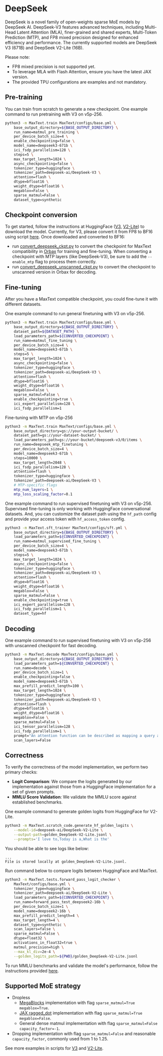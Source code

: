 <!--
 Copyright 2025 Google LLC

 Licensed under the Apache License, Version 2.0 (the "License");
 you may not use this file except in compliance with the License.
 You may obtain a copy of the License at

      https://www.apache.org/licenses/LICENSE-2.0

 Unless required by applicable law or agreed to in writing, software
 distributed under the License is distributed on an "AS IS" BASIS,
 WITHOUT WARRANTIES OR CONDITIONS OF ANY KIND, either express or implied.
 See the License for the specific language governing permissions and
 limitations under the License.
 -->

# DeepSeek

DeepSeek is a novel family of open-weights sparse MoE models by DeepSeek AI. DeepSeek-V3 features advanced techniques, including Multi-Head Latent Attention (MLA), finer-grained and shared experts, Multi-Token Prediction (MTP), and FP8 mixed precision designed for enhanced efficiency and performance. The currently supported models are DeepSeek V3 (671B) and DeepSeek V2-Lite (16B).

Please note:
* FP8 mixed precision is not supported yet.
* To leverage MLA with Flash Attention, ensure you have the latest JAX version.
* The provided TPU configurations are examples and not mandatory.


## Pre-training
You can train from scratch to generate a new checkpoint. One example command to run pretraining with V3 on v5p-256.

```sh
python3 -m MaxText.train MaxText/configs/base.yml \
    base_output_directory=${BASE_OUTPUT_DIRECTORY} \
    run_name=matmul_pre_training \
    per_device_batch_size=4 \
    enable_checkpointing=false \
    model_name=deepseek3-671b \
    ici_fsdp_parallelism=128 \
    steps=5 \
    max_target_length=1024 \
    async_checkpointing=false \
    tokenizer_type=huggingface \
    tokenizer_path=deepseek-ai/DeepSeek-V3 \
    attention=flash \
    dtype=bfloat16 \
    weight_dtype=bfloat16 \
    megablox=False \
    sparse_matmul=False \
    dataset_type=synthetic
```


## Checkpoint conversion
To get started, follow the instructions at HuggingFace ([V3](https://huggingface.co/deepseek-ai/DeepSeek-V3), [V2-Lite](https://huggingface.co/deepseek-ai/DeepSeek-V2-Lite)) to download the model. Currently, for V3, please convert it from FP8 to BF16 using script [here](https://github.com/deepseek-ai/DeepSeek-V3/blob/a878eada08ea6913f5a2ae80a43afeffdef082ef/inference/fp8_cast_bf16.py). Once downloaded and converted to BF16:
* run [convert_deepseek_ckpt.py](../../../MaxText/convert_deepseek_ckpt.py) to convert the checkpoint for MaxText compatibility in [Orbax](https://orbax.readthedocs.io/en/latest/guides/checkpoint/orbax_checkpoint_101.html) for training and fine-tuning. When converting a checkpoint with MTP layers (like DeepSeek-V3), be sure to add the `--enable_mtp` flag to process them correctly.
* run [convert_deepseek_unscanned_ckpt.py](../../../MaxText/convert_deepseek_unscanned_ckpt.py) to convert the checkpoint to unscanned version in Orbax for decoding.


## Fine-tuning

After you have a MaxText compatible checkpoint, you could fine-tune it with different datasets. 

One example command to run general finetuning with V3 on v5p-256.

```sh
python3 -m MaxText.train MaxText/configs/base.yml \
    base_output_directory=${BASE_OUTPUT_DIRECTORY} \
    dataset_path=${DATASET_PATH} \
    load_parameters_path=${CONVERTED_CHECKPOINT} \
    run_name=matmul_fine_tuning \
    per_device_batch_size=4 \
    model_name=deepseek3-671b \
    steps=5 \
    max_target_length=1024 \
    async_checkpointing=false \
    tokenizer_type=huggingface \
    tokenizer_path=deepseek-ai/DeepSeek-V3 \
    attention=flash \
    dtype=bfloat16 \
    weight_dtype=bfloat16 \
    megablox=False \
    sparse_matmul=False \
    enable_checkpointing=true \
    ici_expert_parallelism=128 \
    ici_fsdp_parallelism=1
```

Fine-tuning with MTP on v5p-256

```sh
python3 -m MaxText.train MaxText/configs/base.yml \
    base_output_directory=gs://your-output-bucket/ \
    dataset_path=gs://your-dataset-bucket/ \
    load_parameters_path=gs://your-bucket/deepseek-v3/0/items \
    run_name=deepseek_mtp_finetuning \
    per_device_batch_size=4 \
    model_name=deepseek3-671b \
    steps=10000 \
    max_target_length=2048 \
    ici_fsdp_parallelism=128 \
    attention=flash \
    tokenizer_type=huggingface \
    tokenizer_path=deepseek-ai/DeepSeek-V3 \
    # MTP-specific flags
    mtp_num_layers=1 \
    mtp_loss_scaling_factor=0.1
```

One example command to run supervised finetuning with V3 on v5p-256. Supervised fine-tuning is only working with HuggingFace conversational datasets. And, you can customize the dataset path using the `hf_path` config and provide your access token with `hf_access_token` config.

```sh
python3 -m MaxText.sft_trainer MaxText/configs/sft.yml \
    base_output_directory=${BASE_OUTPUT_DIRECTORY} \
    load_parameters_path=${CONVERTED_CHECKPOINT} \
    run_name=matmul_supervised_fine_tuning \
    per_device_batch_size=4 \
    model_name=deepseek3-671b \
    steps=5 \
    max_target_length=1024 \
    async_checkpointing=false \
    tokenizer_type=huggingface \
    tokenizer_path=deepseek-ai/DeepSeek-V3 \
    attention=flash \
    dtype=bfloat16 \
    weight_dtype=bfloat16 \
    megablox=False \
    sparse_matmul=False \
    enable_checkpointing=true \
    ici_expert_parallelism=128 \
    ici_fsdp_parallelism=1 \
    dataset_type=hf
```

## Decoding
One example command to run supervised finetuning with V3 on v5p-256 with unscanned checkpoint for fast decoding.

```sh
python3 -m MaxText.decode MaxText/configs/base.yml \
    base_output_directory=${BASE_OUTPUT_DIRECTORY} \
    load_parameters_path=${CONVERTED_CHECKPOINT} \
    run_name=decode \
    per_device_batch_size=1 \
    enable_checkpointing=false \
    model_name=deepseek3-671b \
    max_prefill_predict_length=100 \
    max_target_length=1024 \
    tokenizer_type=huggingface \
    tokenizer_path=deepseek-ai/DeepSeek-V3 \
    attention=flash \
    dtype=bfloat16 \
    weight_dtype=bfloat16 \
    megablox=False \
    sparse_matmul=False \
    ici_tensor_parallelism=128 \
    ici_fsdp_parallelism=1 \
    prompt="An attention function can be described as mapping a query and a set of key-value pairs to an output, where the query, keys, values, and outputs are all vectors. The output is " \
    scan_layers=False
```

## Correctness
To verify the correctness of the model implementation, we perform two primary checks:

* **Logit Comparison**: We compare the logits generated by our implementation against those from a HuggingFace implementation for a set of given prompts.
* **MMLU Score Validation**: We validate the MMLU score against established benchmarks.

One example command to generate golden logits from HuggingFace for V2-Lite.

```sh
python3 -m MaxText.scratch_code.generate_hf_golden_logits \
    --model-id=deepseek-ai/DeepSeek-V2-Lite \
    --output-path=golden_DeepSeek-V2-Lite.jsonl \
    --prompts='I love to,Today is a,What is the'
```

You should be able to see logs like below:

```
...
File is stored locally at golden_DeepSeek-V2-Lite.jsonl.
```

Run command below to compare logits between HuggingFace and MaxText.

```sh
python3 -m MaxText.tests.forward_pass_logit_checker \
    MaxText/configs/base.yml \
    tokenizer_type=huggingface \
    tokenizer_path=deepseek-ai/DeepSeek-V2-Lite \
    load_parameters_path=${CONVERTED_CHECKPOINT} \
    run_name=forward_pass_test_deepseek2-16b \
    per_device_batch_size=1 \
    model_name=deepseek2-16b \
    max_prefill_predict_length=4 \
    max_target_length=4 \
    dataset_type=synthetic \
    scan_layers=false \
    sparse_matmul=False \
    dtype=float32 \
    activations_in_float32=true \
    matmul_precision=high \
    --max_kl_div=2e-4 \
    --golden_logits_path=${PWD}/golden_DeepSeek-V2-Lite.jsonl
```

To run MMLU benchmarks and validate the model's performance, follow the instructions provided [here](../../../benchmarks/mmlu/mmlu_eval.py).

## Supported MoE strategy
* Dropless
  * [MegaBlocks](https://arxiv.org/abs/2211.15841) implementation with flag `sparse_matmul=True megablox=True`.
  * [JAX ragged_dot](https://github.com/jax-ml/jax/blob/a8fb0e01f8d083fff337d3c26375bb1b77344a99/jax/_src/lax/lax.py#L2415) implementation with flag `sparse_matmul=True megablox=False`.
  * General dense matmul implementation with flag `sparse_matmul=False capacity_factor=-1`.
* Dropping implementation with flag `sparse_matmul=False` and reasonable `capacity_factor`, commonly used from 1 to 1.25.

See more examples in scripts for [V3](v3-671b/test_deepseek.sh) and [V2-Lite](v2-16b/test_deepseek.sh).
